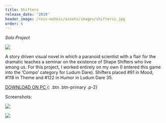 ```yaml
---
title: Shifters
release_date: '2019'
header_image: /reis-mahnic/assets/images/shifters1.jpg
order: 6
---
```

_Solo Project_

![](/reis-mahnic/assets/images/shifters4.jpg)

A story driven visual novel in which a paranoid scientist with a flair for the dramatic teaches a seminar on the existence of Shape Shifters who live among us. For this project, I worked entirely on my own (I entered this game into the ‘Compo’ category for Ludum Dare). Shifters placed #91 in Mood, #118 in Theme and #122 in Humor in Ludum Dare 35.

[DOWNLOAD ON PC ](https://www.adventuregamestudio.co.uk/site/games/game/2039){: .btn .btn-primary .p-2}

Screenshots: 

![](/reis-mahnic/assets/images/shifters2.jpg)

![](/reis-mahnic/assets/images/shifters3.jpg)
